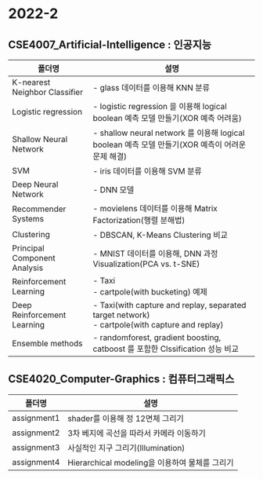# 2022-2

## CSE4007_Artificial-Intelligence : 인공지능
|폴더명|설명|
|----|---|
|K-nearest Neighbor Classifier| - glass 데이터를 이용해 KNN 분류|
|Logistic regression| - logistic regression 을 이용해 logical boolean 예측 모델 만들기(XOR 예측 어려움)|
|Shallow Neural Network| - shallow neural network 를 이용해 logical boolean 예측 모델 만들기(XOR 예측이 어려운 문제 해결)|
|SVM| - iris 데이터를 이용해 SVM 분류|
|Deep Neural Network| - DNN 모델|
|Recommender Systems| - movielens 데이터를 이용해 Matrix Factorization(행렬 분해법)|
|Clustering| - DBSCAN, K-Means Clustering 비교|
|Principal Component Analysis| - MNIST 데이터를 이용해, DNN 과정 Visualization(PCA vs. t-SNE)|
|Reinforcement Learning| - Taxi <br> - cartpole(with bucketing) 예제|
|Deep Reinforcement Learning| - Taxi(with capture and replay, separated target network) <br> - cartpole(with capture and replay)|
|Ensemble methods| - randomforest, gradient boosting, catboost 를 포함한 Clssification 성능 비교|

## CSE4020_Computer-Graphics : 컴퓨터그래픽스
|폴더명|설명|
|----|---|
|assignment1|shader를 이용해 정 12면체 그리기|
|assignment2|3차 베지에 곡선을 따라서 카메라 이동하기|
|assignment3|사실적인 지구 그리기(Illumination)|
|assignment4|Hierarchical modeling을 이용하여 물체를 그리기|

